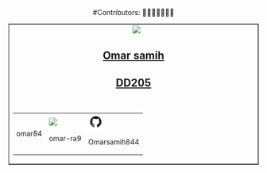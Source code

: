 <div align="center">
    #Contributors: 👨‍💻👩‍💻🧑🏻‍💻
</div>

<!-- CONTRIBUTER -->
<table border="1|0" align="center">
<!--=== Copy this section starting from this line and ending with the line mentioned===-->
<tr>
        <td align="center" width="600">
        &nbsp;&nbsp
            <a href="https://github.com/medchetoui">
				<img src="https://avatars.githubusercontent.com/u/175647812?v=4" width="50">
                <h2>Omar samih </h2>
                <h2>DD205</h2>
            </a>
            <br>            
            <table>
                
<!-- LINKED IN -->
<td>
<a href="https://scontent.fcmn5-1.fna.fbcdn.net/v/t39.30808-1/301417042_3326221197700580_4184954537546719372_n.jpg?stp=dst-jpg_s200x200&_nc_cat=111&ccb=1-7&_nc_sid=0ecb9b&_nc_eui2=AeEhK7sPdfhfVYQJIMGDVt7yEitUOPLR2ZcSK1Q48tHZl9jnpWcSLEEqOEFp0FdatCujgMoQt1j1dSXsjwoYfHni&_nc_ohc=5pD1OG8JZ5sQ7kNvgHdCdOT&_nc_zt=24&_nc_ht=scontent.fcmn5-1.fna&_nc_gid=AC3dthzmodSpvn4V-Ha1vSp&oh=00_AYC8YoL3y2JVZOcLOCKBnH-iLquzW2kyoJ8CG83RCklvZw&oe=674A5385" width="30">
</a>
<p>omar84</p>
</td>
<!--// LINKED IN //-->
<!-- INSTAGRAM -->
<td>
<a href="https://www.instagram.com/chetouimed/">
    <img src="https://scontent.fcmn5-1.fna.fbcdn.net/v/t39.30808-1/301417042_3326221197700580_4184954537546719372_n.jpg?stp=dst-jpg_s200x200&_nc_cat=111&ccb=1-7&_nc_sid=0ecb9b&_nc_eui2=AeEhK7sPdfhfVYQJIMGDVt7yEitUOPLR2ZcSK1Q48tHZl9jnpWcSLEEqOEFp0FdatCujgMoQt1j1dSXsjwoYfHni&_nc_ohc=5pD1OG8JZ5sQ7kNvgHdCdOT&_nc_zt=24&_nc_ht=scontent.fcmn5-1.fna&_nc_gid=AC3dthzmodSpvn4V-Ha1vSp&oh=00_AYC8YoL3y2JVZOcLOCKBnH-iLquzW2kyoJ8CG83RCklvZw&oe=674A5385" width="30">
</a>
<p>omar-ra9</p>

</td>
<!--// INSTAGRAM //-->
<!-- GITHUB -->
<td>
<a href="https://github.com/medchetoui">
    <img src="./img/github-logo.png" width="30">
</a>
<p>Omarsamih844</p>

</td>
<!--// GITHUB //-->
</tr>
</table>            
</td>
</tr>
